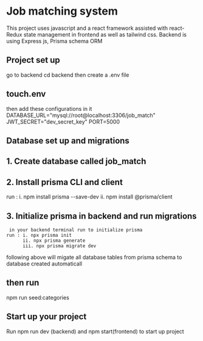 # Job matching system
This project uses javascript and a react framework assisted with react-Redux state management in frontend as well as tailwind css.
Backend is using Express js, Prisma schema ORM

## Project set up 
go to backend 
cd backend then create a .env file

## touch.env
then add these configurations in it 
DATABASE_URL="mysql://root@localhost:3306/job_match"
JWT_SECRET="dev_secret_key"
PORT=5000

## Database set up and migrations
## 1. Create database called job_match
## 2. Install prisma CLI and client
  run : i. npm install prisma --save-dev
        ii. npm install @prisma/client

## 3. Initialize prisma in backend and run migrations
     in your backend terminal run to initialize prisma
    run : i. npx prisma init
          ii. npx prisma generate
          iii. npx prisma migrate dev
following above will migate all database tables from prisma schema to database created automaticall
## then run 
npm run seed:categories


## Start up your project
Run npm run dev (backend) and npm start(frontend)
to start up project

